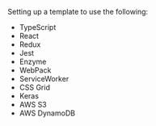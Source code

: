 Setting up a template to use the following:
 * TypeScript
 * React
 * Redux
 * Jest
 * Enzyme
 * WebPack
 * ServiceWorker
 * CSS Grid
 * Keras
 * AWS S3
 * AWS DynamoDB
